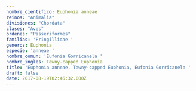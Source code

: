 ```yaml
---
nombre_cientifico: Euphonia anneae
reinos: "Animalia"
divisiones: "Chordata"
clases: "Aves"
ordenes: "Passeriformes"
familias: 'Fringillidae '
generos: Euphonia
especie: 'anneae '
nombre_comun: 'Eufonia Gorricanela '
nombre_ingles: Tawny-capped Euphonia
title: 'Euphonia anneae, Tawny-capped Euphonia, Eufonia Gorricanela '
draft: false
date: 2017-08-19T02:46:32.000Z
---
```


